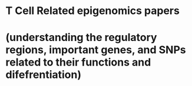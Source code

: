 T Cell Related epigenomics papers
===================================
(understanding the regulatory regions, important genes, and SNPs related to their functions and difefrentiation)
==================================================================================================================
